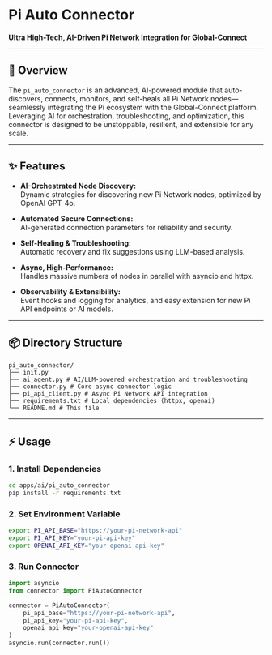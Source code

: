 # Pi Auto Connector

**Ultra High-Tech, AI-Driven Pi Network Integration for Global-Connect**

---

## 🚀 Overview

The `pi_auto_connector` is an advanced, AI-powered module that auto-discovers, connects, monitors, and self-heals all Pi Network nodes—seamlessly integrating the Pi ecosystem with the Global-Connect platform. Leveraging AI for orchestration, troubleshooting, and optimization, this connector is designed to be unstoppable, resilient, and extensible for any scale.

---

## ✨ Features

- **AI-Orchestrated Node Discovery:**  
  Dynamic strategies for discovering new Pi Network nodes, optimized by OpenAI GPT-4o.

- **Automated Secure Connections:**  
  AI-generated connection parameters for reliability and security.

- **Self-Healing & Troubleshooting:**  
  Automatic recovery and fix suggestions using LLM-based analysis.

- **Async, High-Performance:**  
  Handles massive numbers of nodes in parallel with asyncio and httpx.

- **Observability & Extensibility:**  
  Event hooks and logging for analytics, and easy extension for new Pi API endpoints or AI models.

---

## 📦 Directory Structure

```
pi_auto_connector/
├── init.py
├── ai_agent.py # AI/LLM-powered orchestration and troubleshooting
├── connector.py # Core async connector logic
├── pi_api_client.py # Async Pi Network API integration
├── requirements.txt # Local dependencies (httpx, openai)
└── README.md # This file
```
---

## ⚡ Usage

### 1. Install Dependencies

```bash
cd apps/ai/pi_auto_connector
pip install -r requirements.txt
```
### 2. Set Environment Variable

```bash
export PI_API_BASE="https://your-pi-network-api"
export PI_API_KEY="your-pi-api-key"
export OPENAI_API_KEY="your-openai-api-key"
```

### 3. Run Connector

```python
import asyncio
from connector import PiAutoConnector

connector = PiAutoConnector(
    pi_api_base="https://your-pi-network-api",
    pi_api_key="your-pi-api-key",
    openai_api_key="your-openai-api-key"
)
asyncio.run(connector.run())
```


